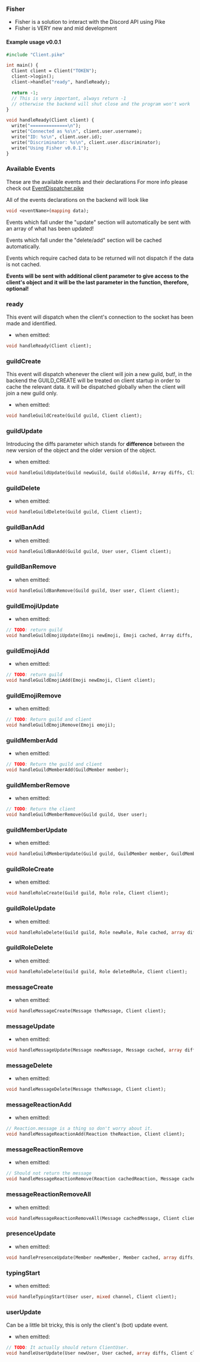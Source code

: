 ### Fisher
- Fisher is a solution to interact with the Discord API using Pike
- Fisher is VERY new and mid development

#### Example usage v0.0.1
```pike
#include "Client.pike"

int main() {
  Client client = Client("TOKEN");
  client->login();
  client->handle("ready", handleReady);

  return -1;
  // This is very important, always return -1
  // otherwise the backend will shut close and the program won't work
}

void handleReady(Client client) {
  write("==============\n");
  write("Connected as %s\n", client.user.username);
  write("ID: %s\n", client.user.id);
  write("Discriminator: %s\n", client.user.discriminator);
  write("Using Fisher v0.0.1");
}
```

### Available Events
These are the available events and their declarations
For more info please check out [EventDispatcher.pike](https://github.com/TheOnlyArtz/Fisher/blob/master/Gateway/EventDispatcher.pike)

All of the events declarations on the backend will look like
```pike
void <eventName>(mapping data);
```

Events which fall under the "update" section will automatically be sent with
an array of what has been updated!

Events which fall under the "delete/add" section will be cached automatically.

Events which require cached data to be returned will not dispatch if the data is not cached.

**Events will be sent with additional client parameter to give access to the client's object and it will be the last parameter in the function, therefore, optional!**

### ready
This event will dispatch when the client's connection to the socket has been made and identified.
- when emitted:
```pike
void handleReady(Client client);
```

### guildCreate
This event will dispatch whenever the client will join a new guild, but!, in the backend the GUILD_CREATE will be treated on client startup in order to cache the relevant data.
it will be dispatched globally when the client will join a new guild only.

- when emitted:
```pike
void handleGuildCreate(Guild guild, Client client);
```

### guildUpdate
Introducing the diffs parameter which stands for **difference**
between the new version of the object and the older version of the object.

- when emitted:
```pike
void handleGuildUpdate(Guild newGuild, Guild oldGuild, Array diffs, Client client);
```

### guildDelete
- when emitted:
```pike
void handleGuildDelete(Guild guild, Client client);
```

### guildBanAdd
- when emitted:
```pike
void handleGuildBanAdd(Guild guild, User user, Client client);
```

### guildBanRemove
- when emitted:
```pike
void handleGuildBanRemove(Guild guild, User user, Client client);
```

### guildEmojiUpdate
- when emitted:
```pike
// TODO: return guild
void handleGuildEmojiUpdate(Emoji newEmoji, Emoji cached, Array diffs, Client client);
```

### guildEmojiAdd
- when emitted:
```pike
// TODO: return guild
void handleGuildEmojiAdd(Emoji newEmoji, Client client);
```

### guildEmojiRemove
- when emitted:
```pike
// TODO: Return guild and client
void handleGuildEmojiRemove(Emoji emoji);
```

### guildMemberAdd
- when emitted:
```pike
// TODO: Return the guild and client
void handleGuildMemberAdd(GuildMember member);
```

### guildMemberRemove
- when emitted:
```pike
// TODO: Return the client
void handleGuildMemberRemove(Guild guild, User user);
```

### guildMemberUpdate
- when emitted:
```pike
void handleGuildMemberUpdate(Guild guild, GuildMember member, GuildMember cached, Array diffs, Client client);
```

### guildRoleCreate
- when emitted:
```pike
void handleRoleCreate(Guild guild, Role role, Client client);
```

### guildRoleUpdate
- when emitted:
```pike
void handleRoleDelete(Guild guild, Role newRole, Role cached, array diffs, Client client);
```

### guildRoleDelete
- when emitted:
```pike
void handleRoleDelete(Guild guild, Role deletedRole, Client client);
```

### messageCreate
- when emitted:
```pike
void handleMessageCreate(Message theMessage, Client client);
```

### messageUpdate
- when emitted:
```pike
void handleMessageUpdate(Message newMessage, Message cached, array diffs, Client client);
```

### messageDelete
- when emitted:
```pike
void handleMessageDelete(Message theMessage, Client client);
```

### messageReactionAdd
- when emitted:
```pike
// Reaction.message is a thing so don't worry about it.
void handleMessageReactionAdd(Reaction theReaction, Client client);
```

### messageReactionRemove
- when emitted:
```pike
// Should not return the message
void handleMessageReactionRemove(Reaction cachedReaction, Message cachedMessage, Client client);
```

### messageReactionRemoveAll
- when emitted:
```pike
void handleMessageReactionRemoveAll(Message cachedMessage, Client client);
```

### presenceUpdate
- when emitted:
```pike
void handlePresenceUpdate(Member newMember, Member cached, array diffs, Client client);
```

### typingStart
- when emitted:
```pike
void handleTypingStart(User user, mixed channel, Client client);
```

### userUpdate
Can be a little bit tricky, this is only the client's (bot) update event.
- when emitted:
```pike
// TODO: It actually should return ClientUser.
void handleUserUpdate(User newUser, User cached, array diffs, Client client);
```
